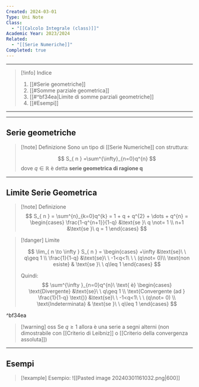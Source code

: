 ```yaml
---
Created: 2024-03-01
Type: Uni Note
Class:
  - "[[Calcolo Integrale (class)]]"
Academic Year: 2023/2024
Related:
  - "[[Serie Numeriche]]"
Completed: true
---
```

---

>[!info] Indice
>1. [[#Serie geometriche]]
>2. [[#Somme parziale geometrica]]
>3. [[#^bf34ea|Limite di somme parziali geometriche]]
>4. [[#Esempi]]

---



---
## Serie geometriche 

>[!note] Definizione
>Sono un tipo di [[Serie Numeriche]] con struttura:
>
>$$
>S_{ n } =\sum^{\infty}_{n=0}q^{n}
>$$ 
>dove $q \in \mathbb{R}$ è detta **serie geometrica di ragione q**

---
## Limite Serie Geometrica

>[!note] Definizione
>$$
>S_{ n } = \sum^{n}_{k=0}q^{k} = 1 + q + q^{2} + \dots + q^{n} = \begin{cases}
>\frac{1-q^{n+1}}{1-q} &\text{se }\ q \not= 1 \\
>n+1 &\text{se }\ q = 1
>\end{cases}
>$$

>[!danger] Limite
>
>$$
>\lim_{ n \to \infty } S_{ n } = \begin{cases}
> +\infty  &\text{se}\ \ q\geq 1 \\
>\frac{1}{1-q} &\text{se}\ \ -1<q<1\ \ \  (q\not= 0)\\
>\text{non esiste} & \text{se }\ \ q\leq 1
>\end{cases}
>$$
>
>Quindi:
>$$
>\sum^{\infty }_{n=0}q^{n}\ \text{ è} \begin{cases}
>\text{Divergente} &\text{se}\ \ q\geq 1 \\
>\text{Convergente (ad } \frac{1}{1-q} \text{)} &\text{se}\ \ -1<q<1\ \ \ (q\not= 0) \\
>\text{Indeterminata} & \text{se }\ \ q\leq 1
>\end{cases}
>$$

^bf34ea

>[!warning] oss
>Se $q\geq 1$ allora è una serie a segni alterni (non dimostrabile con [[Criterio di Leibniz]] o [[Criterio della convergenza assoluta]])

---
## Esempi

>[!example] Esempio:
>![[Pasted image 20240301161032.png|600]]
